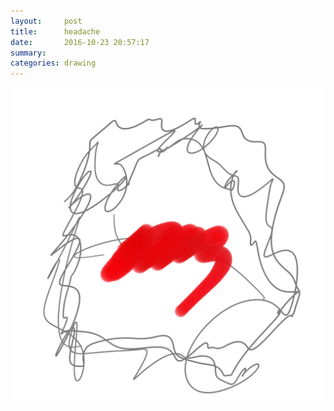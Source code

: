 ```yaml
---
layout:     post
title:      headache
date:       2016-10-23 20:57:17
summary:    
categories: drawing
---
```

![headache](/images/diary/headache.png "ICP too high.")

